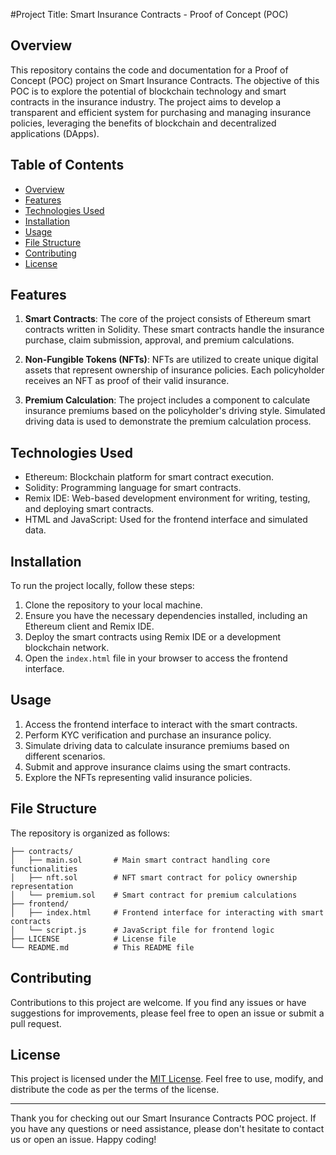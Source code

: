 #Project Title: Smart Insurance Contracts - Proof of Concept (POC)

## Overview

This repository contains the code and documentation for a Proof of Concept (POC) project on Smart Insurance Contracts. The objective of this POC is to explore the potential of blockchain technology and smart contracts in the insurance industry. The project aims to develop a transparent and efficient system for purchasing and managing insurance policies, leveraging the benefits of blockchain and decentralized applications (DApps).

## Table of Contents

- [Overview](#overview)
- [Features](#features)
- [Technologies Used](#technologies-used)
- [Installation](#installation)
- [Usage](#usage)
- [File Structure](#file-structure)
- [Contributing](#contributing)
- [License](#license)

## Features

1. **Smart Contracts**: The core of the project consists of Ethereum smart contracts written in Solidity. These smart contracts handle the insurance purchase, claim submission, approval, and premium calculations.

2. **Non-Fungible Tokens (NFTs)**: NFTs are utilized to create unique digital assets that represent ownership of insurance policies. Each policyholder receives an NFT as proof of their valid insurance.

3. **Premium Calculation**: The project includes a component to calculate insurance premiums based on the policyholder's driving style. Simulated driving data is used to demonstrate the premium calculation process.

## Technologies Used

- Ethereum: Blockchain platform for smart contract execution.
- Solidity: Programming language for smart contracts.
- Remix IDE: Web-based development environment for writing, testing, and deploying smart contracts.
- HTML and JavaScript: Used for the frontend interface and simulated data.

## Installation

To run the project locally, follow these steps:

1. Clone the repository to your local machine.
2. Ensure you have the necessary dependencies installed, including an Ethereum client and Remix IDE.
3. Deploy the smart contracts using Remix IDE or a development blockchain network.
4. Open the `index.html` file in your browser to access the frontend interface.

## Usage

1. Access the frontend interface to interact with the smart contracts.
2. Perform KYC verification and purchase an insurance policy.
3. Simulate driving data to calculate insurance premiums based on different scenarios.
4. Submit and approve insurance claims using the smart contracts.
5. Explore the NFTs representing valid insurance policies.

## File Structure

The repository is organized as follows:

```
├── contracts/
│   ├── main.sol       # Main smart contract handling core functionalities
│   ├── nft.sol        # NFT smart contract for policy ownership representation
│   └── premium.sol    # Smart contract for premium calculations
├── frontend/
│   ├── index.html     # Frontend interface for interacting with smart contracts
│   └── script.js      # JavaScript file for frontend logic
├── LICENSE            # License file
└── README.md          # This README file
```

## Contributing

Contributions to this project are welcome. If you find any issues or have suggestions for improvements, please feel free to open an issue or submit a pull request.

## License

This project is licensed under the [MIT License](LICENSE). Feel free to use, modify, and distribute the code as per the terms of the license.

---

Thank you for checking out our Smart Insurance Contracts POC project. If you have any questions or need assistance, please don't hesitate to contact us or open an issue. Happy coding!
